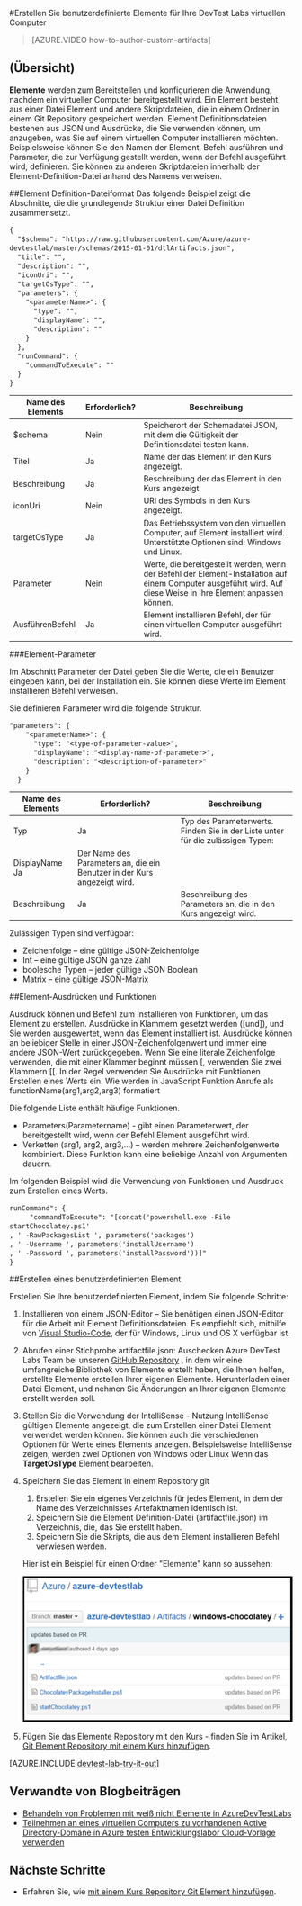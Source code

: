 <properties 
    pageTitle="Erstellen Sie benutzerdefinierte Elemente für Ihre DevTest Labs virtuellen Computer | Microsoft Azure"
    description="Informationen Sie zum Erstellen Ihrer eigenen Elemente für die Verwendung mit DevTest Labs"
    services="devtest-lab,virtual-machines"
    documentationCenter="na"
    authors="tomarcher"
    manager="douge"
    editor=""/>

<tags
    ms.service="devtest-lab"
    ms.workload="na"
    ms.tgt_pltfrm="na"
    ms.devlang="na"
    ms.topic="article"
    ms.date="08/25/2016"
    ms.author="tarcher"/>

#<a name="create-custom-artifacts-for-your-devtest-labs-vm"></a>Erstellen Sie benutzerdefinierte Elemente für Ihre DevTest Labs virtuellen Computer

> [AZURE.VIDEO how-to-author-custom-artifacts] 

## <a name="overview"></a>(Übersicht)
**Elemente** werden zum Bereitstellen und konfigurieren die Anwendung, nachdem ein virtueller Computer bereitgestellt wird. Ein Element besteht aus einer Datei Element und andere Skriptdateien, die in einem Ordner in einem Git Repository gespeichert werden. Element Definitionsdateien bestehen aus JSON und Ausdrücke, die Sie verwenden können, um anzugeben, was Sie auf einem virtuellen Computer installieren möchten. Beispielsweise können Sie den Namen der Element, Befehl ausführen und Parameter, die zur Verfügung gestellt werden, wenn der Befehl ausgeführt wird, definieren. Sie können zu anderen Skriptdateien innerhalb der Element-Definition-Datei anhand des Namens verweisen.

##<a name="artifact-definition-file-format"></a>Element Definition-Dateiformat
Das folgende Beispiel zeigt die Abschnitte, die die grundlegende Struktur einer Datei Definition zusammensetzt.

    {
      "$schema": "https://raw.githubusercontent.com/Azure/azure-devtestlab/master/schemas/2015-01-01/dtlArtifacts.json",
      "title": "",
      "description": "",
      "iconUri": "",
      "targetOsType": "",
      "parameters": {
        "<parameterName>": {
          "type": "",
          "displayName": "",
          "description": ""
        }
      },
      "runCommand": {
        "commandToExecute": ""
      }
    }

| Name des Elements | Erforderlich? | Beschreibung
| ------------ | --------- | -----------
| $schema      | Nein        | Speicherort der Schemadatei JSON, mit dem die Gültigkeit der Definitionsdatei testen kann.
| Titel        | Ja       | Name der das Element in den Kurs angezeigt.
| Beschreibung  | Ja       | Beschreibung der das Element in den Kurs angezeigt.
| iconUri      | Nein        | URI des Symbols in den Kurs angezeigt.
| targetOsType | Ja       | Das Betriebssystem von den virtuellen Computer, auf Element installiert wird. Unterstützte Optionen sind: Windows und Linux.
| Parameter   | Nein        | Werte, die bereitgestellt werden, wenn der Befehl der Element-Installation auf einem Computer ausgeführt wird. Auf diese Weise in Ihre Element anpassen können.
| AusführenBefehl   | Ja       | Element installieren Befehl, der für einen virtuellen Computer ausgeführt wird.

###<a name="artifact-parameters"></a>Element-Parameter

Im Abschnitt Parameter der Datei geben Sie die Werte, die ein Benutzer eingeben kann, bei der Installation ein. Sie können diese Werte im Element installieren Befehl verweisen.

Sie definieren Parameter wird die folgende Struktur.

    "parameters": {
        "<parameterName>": {
          "type": "<type-of-parameter-value>",
          "displayName": "<display-name-of-parameter>",
          "description": "<description-of-parameter>"
        }
      }

| Name des Elements | Erforderlich? | Beschreibung
| ------------ | --------- | -----------
| Typ         | Ja       | Typ des Parameterwerts. Finden Sie in der Liste unter für die zulässigen Typen:
| DisplayName Ja       | Der Name des Parameters an, die ein Benutzer in der Kurs angezeigt wird.
| Beschreibung  | Ja       | Beschreibung des Parameters an, die in den Kurs angezeigt wird.

Zulässigen Typen sind verfügbar:

- Zeichenfolge – eine gültige JSON-Zeichenfolge
- Int – eine gültige JSON ganze Zahl
- boolesche Typen – jeder gültige JSON Boolean
- Matrix – eine gültige JSON-Matrix

##<a name="artifact-expressions-and-functions"></a>Element-Ausdrücken und Funktionen

Ausdruck können und Befehl zum Installieren von Funktionen, um das Element zu erstellen.
Ausdrücke in Klammern gesetzt werden ([und]), und Sie werden ausgewertet, wenn das Element installiert ist. Ausdrücke können an beliebiger Stelle in einer JSON-Zeichenfolgenwert und immer eine andere JSON-Wert zurückgegeben. Wenn Sie eine literale Zeichenfolge verwenden, die mit einer Klammer beginnt müssen [, verwenden Sie zwei Klammern [[.
In der Regel verwenden Sie Ausdrücke mit Funktionen Erstellen eines Werts ein. Wie werden in JavaScript Funktion Anrufe als functionName(arg1,arg2,arg3) formatiert

Die folgende Liste enthält häufige Funktionen.

- Parameters(Parametername) - gibt einen Parameterwert, der bereitgestellt wird, wenn der Befehl Element ausgeführt wird.
- Verketten (arg1, arg2, arg3,...) – werden mehrere Zeichenfolgenwerte kombiniert. Diese Funktion kann eine beliebige Anzahl von Argumenten dauern.

Im folgenden Beispiel wird die Verwendung von Funktionen und Ausdruck zum Erstellen eines Werts.

    runCommand": {
         "commandToExecute": "[concat('powershell.exe -File startChocolatey.ps1'
    , ' -RawPackagesList ', parameters('packages')
    , ' -Username ', parameters('installUsername')
    , ' -Password ', parameters('installPassword'))]"
    }

##<a name="create-a-custom-artifact"></a>Erstellen eines benutzerdefinierten Element

Erstellen Sie Ihre benutzerdefinierten Element, indem Sie folgende Schritte:

1. Installieren von einem JSON-Editor – Sie benötigen einen JSON-Editor für die Arbeit mit Element Definitionsdateien. Es empfiehlt sich, mithilfe von [Visual Studio-Code](https://code.visualstudio.com/), der für Windows, Linux und OS X verfügbar ist.

1. Abrufen einer Stichprobe artifactfile.json: Auschecken Azure DevTest Labs Team bei unseren [GitHub Repository](https://github.com/Azure/azure-devtestlab) , in dem wir eine umfangreiche Bibliothek von Elemente erstellt haben, die Ihnen helfen, erstellte Elemente erstellen Ihrer eigenen Elemente. Herunterladen einer Datei Element, und nehmen Sie Änderungen an Ihrer eigenen Elemente erstellt werden soll.

1. Stellen Sie die Verwendung der IntelliSense - Nutzung IntelliSense gültigen Elemente angezeigt, die zum Erstellen einer Datei Element verwendet werden können. Sie können auch die verschiedenen Optionen für Werte eines Elements anzeigen. Beispielsweise IntelliSense zeigen, werden zwei Optionen von Windows oder Linux Wenn das **TargetOsType** Element bearbeiten.

1. Speichern Sie das Element in einem Repository git
    1. Erstellen Sie ein eigenes Verzeichnis für jedes Element, in dem der Name des Verzeichnisses Artefaktnamen identisch ist.
    1. Speichern Sie die Element Definition-Datei (artifactfile.json) im Verzeichnis, die, das Sie erstellt haben.
    1. Speichern Sie die Skripts, die aus dem Element installieren Befehl verwiesen werden.

    Hier ist ein Beispiel für einen Ordner "Elemente" kann so aussehen:

    ![Element Git Repo Beispiel](./media/devtest-lab-artifact-author/git-repo.png)

1. Fügen Sie das Elemente Repository mit den Kurs - finden Sie im Artikel, [Git Element Repository mit einem Kurs hinzufügen](devtest-lab-add-artifact-repo.md).

[AZURE.INCLUDE [devtest-lab-try-it-out](../../includes/devtest-lab-try-it-out.md)]

## <a name="related-blog-posts"></a>Verwandte von Blogbeiträgen
- [Behandeln von Problemen mit weiß nicht Elemente in AzureDevTestLabs](http://www.visualstudiogeeks.com/blog/DevOps/How-to-troubleshoot-failing-artifacts-in-AzureDevTestLabs)
- [Teilnehmen an eines virtuellen Computers zu vorhandenen Active Directory-Domäne in Azure testen Entwicklungslabor Cloud-Vorlage verwenden](http://www.visualstudiogeeks.com/blog/DevOps/Join-a-VM-to-existing-AD-domain-using-ARM-template-AzureDevTestLabs)

## <a name="next-steps"></a>Nächste Schritte

- Erfahren Sie, wie [mit einem Kurs Repository Git Element hinzufügen](devtest-lab-add-artifact-repo.md).

